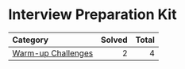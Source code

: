 # Interview Preparation Kit

| Category                                    | Solved | Total |
| :------------------------------------------ | -----: | ----: |
| [Warm-up Challenges](./warm-up-challenges/) |      2 |     4 |
